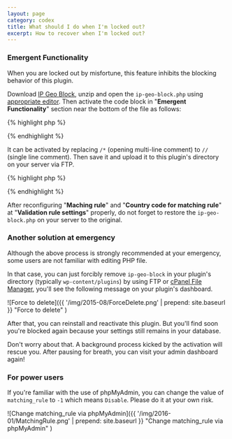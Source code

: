 ```yaml
---
layout: page
category: codex
title: What should I do when I'm locked out?
excerpt: How to recover when I'm locked out?
---
```


### Emergent Functionality ###

When you are locked out by misfortune, this feature inhibits the blocking 
behavior of this plugin.

Download [IP Geo Block][IP-Geo-Block], unzip and open the `ip-geo-block.php` 
using [appropriate editor][editors]. Then activate the code block in 
"**Emergent Functionality**" section near the bottom of the file as follows:

{% highlight php %}
<?php
/*----------------------------------------------------------------------------*
 * Emergent Functionality
 *----------------------------------------------------------------------------*/

/**
 * Invalidate blocking behavior in case yourself is locked out.
 * @note: activate the following code and upload this file via FTP.
 */ /* -- EDIT THIS LINE AND ACTIVATE THE FOLLOWING FUNCTION -- *
function ip_geo_block_emergency( $validate ) {
	$validate['result'] = 'passed';
	return $validate;
}
add_filter( 'ip-geo-block-login', 'ip_geo_block_emergency' );
add_filter( 'ip-geo-block-admin', 'ip_geo_block_emergency' );
// */
?>
{% endhighlight %}

It can be activated by replacing `/*` (opening multi-line comment) to `//` 
(single line comment). Then save it and upload it to this plugin's directory 
on your server via FTP.

{% highlight php %}
<?php
/*----------------------------------------------------------------------------*
 * Emergent Functionality
 *----------------------------------------------------------------------------*/

/**
 * Invalidate blocking behavior in case yourself is locked out.
 * @note: activate the following code and upload this file via FTP.
 */ // -- EDIT THIS LINE AND ACTIVATE THE FOLLOWING FUNCTION -- *
function ip_geo_block_emergency( $validate ) {
	$validate['result'] = 'passed';
	return $validate;
}
add_filter( 'ip-geo-block-login', 'ip_geo_block_emergency' );
add_filter( 'ip-geo-block-admin', 'ip_geo_block_emergency' );
// */
?>
{% endhighlight %}

After reconfiguring "**Maching rule**" and "**Country code for matching rule**"
at "**Validation rule settings**" properly, do not forget to restore the 
`ip-geo-block.php` on your server to the original.

### Another solution at emergency ###

Although the above process is strongly recommended at your emergency, some 
users are not familiar with editing PHP file.

In that case, you can just forcibly remove `ip-geo-block` in your plugin's 
directory (typically `wp-content/plugins`) by using FTP or 
[cPanel File Manager][cPanel-FM], you'll see the following message on your 
plugin's dashboard.

![Force to delete]({{ '/img/2015-08/ForceDelete.png' | prepend: site.baseurl }}
 "Force to delete"
)

After that, you can reinstall and reactivate this plugin. But you'll find soon 
you're blocked again because your settings still remains in your database.

Don't worry about that. A background process kicked by the activation will 
rescue you. After pausing for breath, you can visit your admin dashboard again!

### For power users ###

If you're familiar with the use of phpMyAdmin, you can change the value of 
`matching_rule` to `-1` which means `Disable`. Please do it at your own risk.

![Change matching_rule via phpMyAdmin]({{ '/img/2016-01/MatchingRule.png' | prepend: site.baseurl }}
 "Change matching_rule via phpMyAdmin"
)

[IP-Geo-Block]: https://wordpress.org/plugins/ip-geo-block/ "WordPress › IP Geo Block « WordPress Plugins"
[editors]:      https://codex.wordpress.org/Editing_Files#Using_Text_Editors "Editing Files « WordPress Codex"
[cPanel-FM]:    https://documentation.cpanel.net/display/ALD/File+Manager "File Manager - Documentation - cPanel Documentation"
